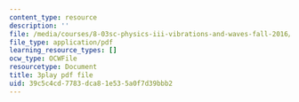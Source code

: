```yaml
---
content_type: resource
description: ''
file: /media/courses/8-03sc-physics-iii-vibrations-and-waves-fall-2016/39c5c4cd7783dca81e535a0f7d39bbb2_kKIQ1h9UuA.pdf
file_type: application/pdf
learning_resource_types: []
ocw_type: OCWFile
resourcetype: Document
title: 3play pdf file
uid: 39c5c4cd-7783-dca8-1e53-5a0f7d39bbb2
---
```

